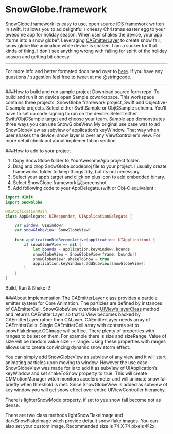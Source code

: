 SnowGlobe.framework
===================
SnowGlobe.framework its easy to use, open source iOS framework written in swift. It allows you to ad delightful / cheesy Christmas easter egg to your awesome app for holiday season. When user shakes the device, your app “turns into a snow globe”. Leveraging [CAEmitterLayer](https://developer.apple.com/library/mac/Documentation/GraphicsImaging/Reference/CAEmitterLayer_class/index.html) to create snow fall, snow globe like animation while device is shaken. I am a sucker for that kinda of thing. I don’t see anything wrong with falling for spirit of the holiday season and getting bit cheesy.

---

For more info and better formated docs head over to [here](http://www.stringcode.co.uk/snowglobe-framework-ios-xmas-easter-egg/).
If you have any questions / sugestion feel free to tweet at me [@stringcode](https://twitter.com/stringcode).

---

###How to build and run sample project
Download source form repo. To build and run it on device open Sample.xcworkspace. This workspace contains three projects. SnowGlobe framework project, Swift and Objective-C sample projects. Select either SwiftSample or ObjCSample schema. You’ll have to set up code signing to run on the device. Select either Swift/ObjCSample target and choose your team. Sample app demonstrates three ways you can use SnowGlobeView. My original use case was to ad SnowGlobeView as subview of application’s keyWindow. That way when user shakes the device, snow layer is over any ViewController’s view. For more detail check out about implementation section.

###How to add to your project
1. Copy SnowGlobe folder to YourAwesomeApp project folder.
2. Drag and drop SnowGlobe.xcodeproj file to your project. I usually create frameworks folder to keep things tidy, but its not necessary
3. Select your app’s target and click on plus icon to add embedded binary.
4. Select SnowGlobe.framework
![screenshot](http://www.stringcode.co.uk/stringcode_wordpress/wp-content/uploads/2014/12/tutorial@2x2.png)
5. Add following code to your AppDelegate.swift or Obj-C equivalent :
``` swift
import UIKit
import SnowGlobe

@UIApplicationMain
class AppDelegate: UIResponder, UIApplicationDelegate {

    var window: UIWindow?
    var snowGlobeView: SnowGlobeView?
    
    func applicationDidBecomeActive(application: UIApplication) {
        if snowGlobeView == nil {
            let bounds = application.keyWindow?.bounds
            snowGlobeView = SnowGlobeView(frame: bounds!)
            snowGlobeView?.shakeToSnow = true
            application.keyWindow?.addSubview(snowGlobeView!)
        }
    }
}
```
Build, Run & Shake it!

###About implementation
The CAEmitterLayer class provides a particle emitter system for Core Animation. The particles are defined by instances of CAEmitterCell. SnowGlobeView overrides [UIView’s layerClass](https://developer.apple.com/library/ios/documentation/uikit/reference/UIView_Class/index.html#//apple_ref/occ/clm/UIView/layerClass) method and returns CAEmitterLayer so that UIView becomes backed by CAEmitterLayer rather then CALayer. CAEmitterLayer needs array of CAEmitterCells. Single CAEmitterCell array with contents set to snowFlakeImage.CGImage will suffice. There plenty of properties with ranges to be set on them. For example there is size and sizeRange. Value of size will be random value size +- range. Using these properties with ranges allows us to create convincing dynamic snow storm effect.

You can simply add SnowGlobeView as subview of any view and it will start animating particles upon moving to window. However the use case SnowGlobeView was made for is to add it as subView of UIApplication’s keyWindow and set shakeToSnow property to true. This will create CMMotionManager witch monitors accelerometer and will animate snow fall briefly when threshold is met. Since SnowGlobeView is added as subview of key window you will get snow effect over entire UIViewController hierarchy.

There is lighterSnowMode property, if set to yes snow fall become not as dense.

There are two class methods lightSnowFlakeImage and darkSnowFlakeImage witch provide default snow flake images. You can also set your custom image. Recommended size is 74 X 74 pixels @2x.
